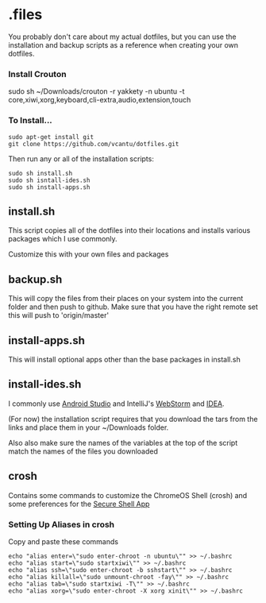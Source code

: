 # .files
You probably don't care about my actual dotfiles, but you can use the installation and backup scripts as a reference when creating your own dotfiles.

### Install Crouton
sudo sh ~/Downloads/crouton -r yakkety -n ubuntu -t core,xiwi,xorg,keyboard,cli-extra,audio,extension,touch


### To Install...
```
sudo apt-get install git
git clone https://github.com/vcantu/dotfiles.git
```

Then run any or all of the installation scripts:
```
sudo sh install.sh
sudo sh isntall-ides.sh
sudo sh install-apps.sh
```

## install.sh
This script copies all of the dotfiles into their locations and installs various packages which I use commonly.

Customize this with your own files and packages

## backup.sh
This will copy the files from their places on your system into the current folder and then push to github.
Make sure that you have the right remote set this will push to 'origin/master'

## install-apps.sh
This will install optional apps other than the base packages in install.sh

## install-ides.sh
I commonly use [Android Studio](http://developer.android.com/studio/index.html) and IntelliJ's [WebStorm](http://www.jetbrains.com/webstorm/download/#section=linux) and [IDEA](http://www.jetbrains.com/idea/download/).

(For now) the installation script requires that you download the tars from the links and place them in your ~/Downloads folder.

Also also make sure the names of the variables at the top of the script match the names of the files you downloaded


## crosh
Contains some commands to customize the ChromeOS Shell (crosh) and some preferences for the [Secure Shell App](https://chrome.google.com/webstore/detail/secure-shell/pnhechapfaindjhompbnflcldabbghjo?hl=en)


### Setting Up Aliases in crosh
Copy and paste these commands

```
echo "alias enter=\"sudo enter-chroot -n ubuntu\"" >> ~/.bashrc
echo "alias start=\"sudo startxiwi\"" >> ~/.bashrc
echo "alias ssh=\"sudo enter-chroot -b sshstart\"" >> ~/.bashrc
echo "alias killall=\"sudo unmount-chroot -fay\"" >> ~/.bashrc
echo "alias tab=\"sudo startxiwi -T\"" >> ~/.bashrc
echo "alias xorg=\"sudo enter-chroot -X xorg xinit\"" >> ~/.bashrc
```
